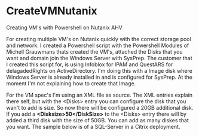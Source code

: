 # CreateVMNutanix
Creating VM's with Powershell on Nutanix AHV
<!-- wp:paragraph -->
<p>For creating multiple VM's on Nutanix quickly with the correct storage pool and network. I created a Powershell script with the Powershell Modules of Michell Grauwmans thats created the VM's, attached the Disks that you want and domain join the Windows Server with SysPrep. The customer that I created this script for, is using Infoblox for IPAM and QuestARS for delagadedRights on ActiveDirectory.  I'm doing this with a Image disk where Windows Server is already installed in and is configured for SysPrep. At the moment I'm not explaining how to create that Image.  </p>
<!-- /wp:paragraph -->

<!-- wp:paragraph -->
<p>For the VM spec's I'm using an XML file as source. The XML entries explain there self, but with the &lt;Disks> entry you can configure the disk that you wan't to add is size. So now there will be configured a 20GB additional disk. If you add a <strong>&lt;Disksize>50&lt;/DiskSize></strong> to the &lt;Disks> entry there will by added a third disk with the size of 50GB. You can add as many diskes that you want. The sample below is of a SQL-Server in a Citrix deployment. </p>
<!-- /wp:paragraph -->
